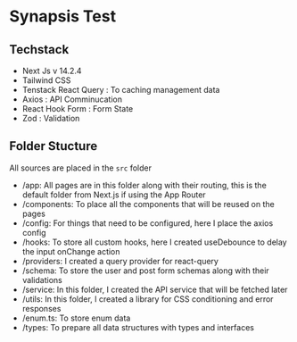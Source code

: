 # Synapsis Test
## Techstack

- Next Js v 14.2.4
- Tailwind CSS
- Tenstack React Query : To caching management data
- Axios : API Comminucation
- React Hook Form : Form State 
- Zod : Validation

## Folder Stucture

All sources are placed in the `src` folder
- /app: All pages are in this folder along with their routing, this is the default folder from Next.js if using the App Router
- /components: To place all the components that will be reused on the pages
- /config: For things that need to be configured, here I place the axios config
- /hooks: To store all custom hooks, here I created useDebounce to delay the input onChange action
- /providers: I created a query provider for react-query
- /schema: To store the user and post form schemas along with their validations
- /service: In this folder, I created the API service that will be fetched later
- /utils: In this folder, I created a library for CSS conditioning and error responses
- /enum.ts: To store enum data
- /types: To prepare all data structures with types and interfaces

